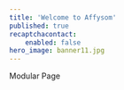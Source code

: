 ```yaml
---
title: 'Welcome to Affysom'
published: true
recaptchacontact:
    enabled: false
hero_image: banner11.jpg
---
```


Modular Page